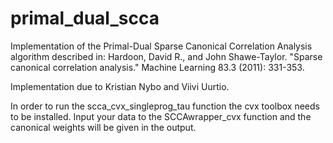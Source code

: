 # primal_dual_scca

Implementation of the Primal-Dual Sparse Canonical Correlation Analysis algorithm described in: 
Hardoon, David R., and John Shawe-Taylor. "Sparse canonical correlation analysis." Machine Learning 83.3 (2011): 331-353.

Implementation due to Kristian Nybo and Viivi Uurtio.

In order to run the scca_cvx_singleprog_tau function the cvx toolbox needs to be installed. Input your data to the SCCAwrapper_cvx function and the canonical weights will be given in the output. 
